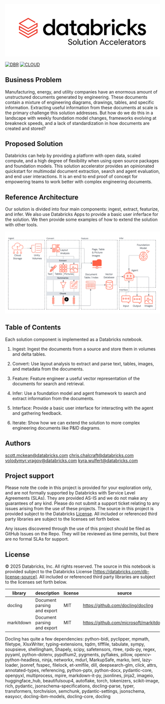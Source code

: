 <img src=https://raw.githubusercontent.com/databricks-industry-solutions/.github/main/profile/solacc_logo.png width="600px">

[![DBR](https://img.shields.io/badge/DBR-15.4_LTS_ML-red?logo=databricks&style=for-the-badge)](https://docs.databricks.com/release-notes/runtime/CHANGE_ME.html)
[![CLOUD](https://img.shields.io/badge/CLOUD-AZURE-blue?logo=googlecloud&style=for-the-badge)](https://databricks.com/try-databricks)

## Business Problem
Manufacturing, energy, and utility companies have an enormous amount of unstructured documents generated by engineering. These documents contain a mixture of engineering diagrams, drawings, tables, and specific information. Extracting useful information from these documents at scale is the primary challenge this solution addresses. But how do we do this in a landscape with weekly foundation model changes, frameworks evolving at breakneck speeds, and a lack of standardization in how documents are created and stored?

## Proposed Solution
Databricks can help by providing a platform with open data, scaled compute, and a high degree of flexibility when using open source packages and foundation models. This solution accelerator provides an opinionated quickstart for multimodal document extraction, search and agent evaluation, and end user interactions. It is an end to end proof of concept for empowering teams to work better with complex engineering documents.

## Reference Architecture
Our solution is divided into four main components: ingest, extract, featurize, and infer. We also use Databricks Apps to provide a basic user inferface for the solution. We then provide some examples of how to extend the solution with other tools.

<img src="assets/Multimodal Reference Architecture.png" width="800px">

## Table of Contents

Each solution component is implemented as a Databricks notebook. 

1. Ingest: Ingest the documents from a source and store them in volumes and delta tables.

2. Convert: Use layout analysis to extract and parse text, tables, images, and metadata from the documents.

3. Feature: Feature engineer a useful vector representation of the documents for search and retrieval.

4. Infer: Use a foundation model and agent framework to search and extract information from the documents.

5. Interface: Provide a basic user interface for interacting with the agent and gathering feedback.

6. Iterate: Show how we can extend the solution to more complex engineering documents like P&ID diagrams.

## Authors
<scott.mckean@databricks.com>
<chris.chalcraft@databricks.com>
<volodymyr.vragov@databricks.com>
<kyra.wulfert@databricks.com>

## Project support 

Please note the code in this project is provided for your exploration only, and are not formally supported by Databricks with Service Level Agreements (SLAs). They are provided AS-IS and we do not make any guarantees of any kind. Please do not submit a support ticket relating to any issues arising from the use of these projects. The source in this project is provided subject to the Databricks [License](./LICENSE.md). All included or referenced third party libraries are subject to the licenses set forth below.

Any issues discovered through the use of this project should be filed as GitHub Issues on the Repo. They will be reviewed as time permits, but there are no formal SLAs for support.

## License

&copy; 2025 Databricks, Inc. All rights reserved. The source in this notebook is provided subject to the Databricks License [https://databricks.com/db-license-source].  All included or referenced third party libraries are subject to the licenses set forth below.

| library                                | description             | license    | source                                              |
|----------------------------------------|-------------------------|------------|-----------------------------------------------------|
|docling|Document parsing and export|MIT|https://github.com/docling/docling|
|markitdown|Document parsing and export|MIT|https://github.com/microsoft/markitdown|

Docling has quite a few dependencies: python-bidi, pyclipper, mpmath, filetype, XlsxWriter, typing-extensions, tqdm, tifffile, tabulate, sympy, soupsieve, shellingham, Shapely, scipy, safetensors, rtree, rpds-py, regex, pyyaml, python-dotenv, pypdfium2, pygments, pyflakes, pillow, opencv-python-headless, ninja, networkx, mdurl, MarkupSafe, marko, lxml, lazy-loader, jsonref, fsspec, filelock, et-xmlfile, dill, deepsearch-glm, click, attrs, annotated-types, referencing, python-pptx, python-docx, pydantic-core, openpyxl, multiprocess, mpire, markdown-it-py, jsonlines, jinja2, imageio, huggingface_hub, beautifulsoup4, autoflake, torch, tokenizers, scikit-image, rich, pydantic, jsonschema-specifications, docling-parse, typer, transformers, torchvision, semchunk, pydantic-settings, jsonschema, easyocr, docling-ibm-models, docling-core, docling